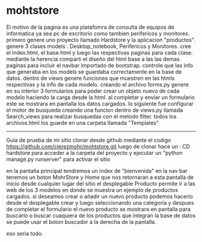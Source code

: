 # mohtstore
El motivo de la pagina es una platafomra de consulta de equipos de informatica ya sea pc de escritorio como tambien perifericos y monitores.
primero genere uno proyecto llamado Hardstore y la aplicacion "productos".
genere 3 clases models : Desktop_notebook, Perifericos y Monitores.
cree el index.html, el base.html y luego las respectivas paginas para cada clase.
mediante la herencia comparti el diseño del html base a las las demas paginas para incluir el navbar importado de bootstrap.
controle que las info que generaba en los models se guardaba correctamente en la base de datos.
dentro de views genere funciones que muestren en las htmls respectivas y la info de cada modelo.
creando el archivo forms.py genere en su interior 3 formularios para poder crear un objeto nuevo de cada modelo haciendo la carga desde la html.
al completar y enviar un formulario este se mostrara en pantalla los datos cargados.
lo siguiente fue configurar el motor de busqueda creando una funcion dentro de views.py llamada Search_views para realizar busquedas con el metodo filter.
todos los archivos.html los guarde en una carpeta llamada "Templates"
***********************************************************************************************************************************************************
Guia de prueba de mi sitio
clonar desde github mediante el codigo https://github.com/cjerezmohr/mohtstore.git
luego de clonar hace un : CD hardstore para acceder a la carpeta del proyecto y ejecutar un "python manage.py runserver" para activar el sitio

en la pantalla principal tendremos un index de "bienvenida" 
en la nav bar tenemos un boton MohrStore y Home que nos retornaran a esta pantalla de inicio desde cualquier lugar del sitio
el desplegable Producto permite ir a las web de los 3 modelos en donde se muestra un ejemplo de productos cargados.
si deseamos crear o añadir un nuevo producto podemos hacerlo desde el desplegable crear y luego seleccionando una categoria y despues de completar el formulario
el nuevo producto se mostrara en pantalla
para buscarlo o buscar cuaquiera de los productos que integran la base de datos se puede usar el boton buscador a la derecha de la pantalla.

eso seria todo.

